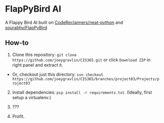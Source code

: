 FlapPyBird AI
===============

A Flappy Bird AI built on [CodeReclaimers/neat-python][1] and [sourabhv/FlapPyBird][2]

How-to
------

1. Clone this repository: `git clone https://github.com/joeygravlin/CIS365.git` or click `Download ZIP` in right panel and extract it.
  -  Or, checkout just this directory: `svn checkout https://github.com/joeygravlin/CIS365/branches/project03/Projects/project03`

2. Install dependencies: `pip install -r requirements.txt`. (Ideally, first setup a virtualenv.)

3. ???

4. Profit.

[1]: https://github.com/CodeReclaimers/neat-python

[2]: https://github.com/sourabhv/FlapPyBird
